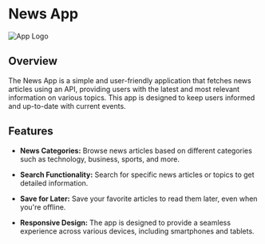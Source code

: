 
# News App

![App Logo](link_to_logo.png)

## Overview

The News App is a simple and user-friendly application that fetches news articles using an API, providing users with the latest and most relevant information on various topics. This app is designed to keep users informed and up-to-date with current events.

## Features

- **News Categories:** Browse news articles based on different categories such as technology, business, sports, and more.

- **Search Functionality:** Search for specific news articles or topics to get detailed information.

- **Save for Later:** Save your favorite articles to read them later, even when you're offline.

- **Responsive Design:** The app is designed to provide a seamless experience across various devices, including smartphones and tablets.
